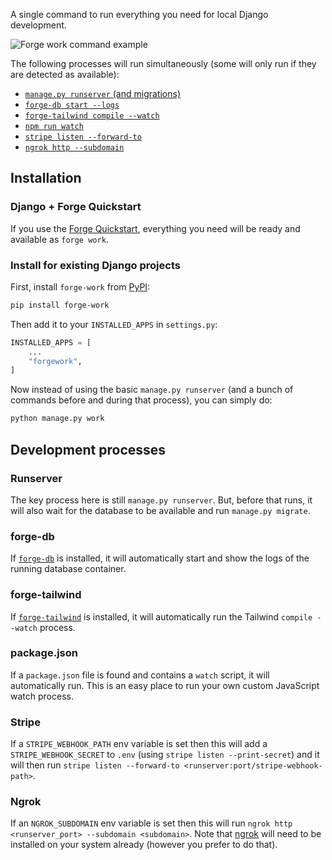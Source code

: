 A single command to run everything you need for local Django development.

![Forge work command example](https://user-images.githubusercontent.com/649496/176533533-cfd44dc5-afe5-42af-8b5d-33a9fa23f8d9.gif)

The following processes will run simultaneously (some will only run if they are detected as available):

- [`manage.py runserver` (and migrations)](#runserver)
- [`forge-db start --logs`](#forge-db)
- [`forge-tailwind compile --watch`](#forge-tailwind)
- [`npm run watch`](#package-json)
- [`stripe listen --forward-to`](#stripe)
- [`ngrok http --subdomain`](#ngrok)


## Installation

### Django + Forge Quickstart

If you use the [Forge Quickstart](https://www.forgepackages.com/docs/forge/quickstart/),
everything you need will be ready and available as `forge work`.

### Install for existing Django projects

First, install `forge-work` from [PyPI](https://pypi.org/project/forge-work/):

```sh
pip install forge-work
```

Then add it to your `INSTALLED_APPS` in `settings.py`:

```python
INSTALLED_APPS = [
    ...
    "forgework",
]
```

Now instead of using the basic `manage.py runserver` (and a bunch of commands before and during that process), you can simply do:

```sh
python manage.py work
```

## Development processes

### Runserver

The key process here is still `manage.py runserver`.
But, before that runs, it will also wait for the database to be available and run `manage.py migrate`.

### forge-db

If [`forge-db`](https://github.com/forgepackages/forge-db) is installed, it will automatically start and show the logs of the running database container.

### forge-tailwind

If [`forge-tailwind`](https://github.com/forgepackages/forge-tailwind) is installed, it will automatically run the Tailwind `compile --watch` process.

### package.json

If a `package.json` file is found and contains a `watch` script,
it will automatically run.
This is an easy place to run your own custom JavaScript watch process.

### Stripe

If a `STRIPE_WEBHOOK_PATH` env variable is set then this will add a `STRIPE_WEBHOOK_SECRET` to `.env` (using `stripe listen --print-secret`) and it will then run `stripe listen --forward-to <runserver:port/stripe-webhook-path>`.

### Ngrok

If an `NGROK_SUBDOMAIN` env variable is set then this will run `ngrok http <runserver_port> --subdomain <subdomain>`.
Note that [ngrok](https://ngrok.com/download) will need to be installed on your system already (however you prefer to do that).

